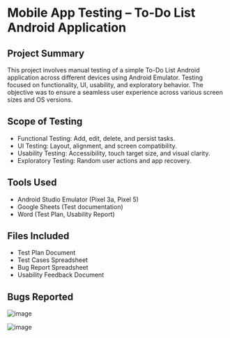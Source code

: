 
#  Mobile App Testing – To-Do List Android Application

##  Project Summary
This project involves manual testing of a simple To-Do List Android application across different devices using Android Emulator. Testing focused on functionality, UI, usability, and exploratory behavior. The objective was to ensure a seamless user experience across various screen sizes and OS versions.

##  Scope of Testing
- Functional Testing: Add, edit, delete, and persist tasks.
- UI Testing: Layout, alignment, and screen compatibility.
- Usability Testing: Accessibility, touch target size, and visual clarity.
- Exploratory Testing: Random user actions and app recovery.

## Tools Used
- Android Studio Emulator (Pixel 3a, Pixel 5)
- Google Sheets (Test documentation)
- Word (Test Plan, Usability Report)

## Files Included
- Test Plan Document
- Test Cases Spreadsheet
- Bug Report Spreadsheet
- Usability Feedback Document

## Bugs Reported

![image](https://github.com/user-attachments/assets/cc01bf53-1830-439d-90cf-9d7e5127b28c)

![image](https://github.com/user-attachments/assets/1c1051bb-e6dc-4e4a-8f16-604eee03b8b4)
